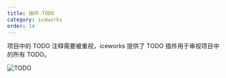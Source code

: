 ```yaml
---
title: 插件-TODO
category: iceworks
order: 14
---
```


项目中的 TODO 注释需要被重视，iceworks 提供了 TODO 插件用于审视项目中的所有 TODO。

![TODO](https://img.alicdn.com/tfs/TB1kF57M3HqK1RjSZFkXXX.WFXa-1018-746.gif)